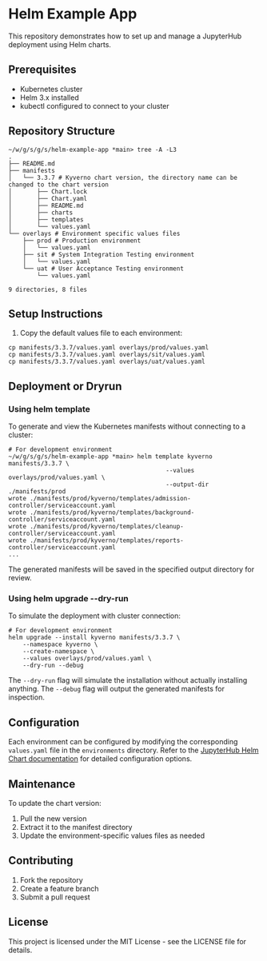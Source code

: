 # Helm Example App

This repository demonstrates how to set up and manage a JupyterHub deployment using Helm charts.

## Prerequisites

- Kubernetes cluster
- Helm 3.x installed
- kubectl configured to connect to your cluster

## Repository Structure

```
~/w/g/s/g/s/helm-example-app *main> tree -A -L3
.
├── README.md
├── manifests
│   └── 3.3.7 # Kyverno chart version, the directory name can be changed to the chart version
│       ├── Chart.lock
│       ├── Chart.yaml
│       ├── README.md
│       ├── charts
│       ├── templates
│       └── values.yaml
└── overlays # Environment specific values files
    ├── prod # Production environment
    │   └── values.yaml
    ├── sit # System Integration Testing environment
    │   └── values.yaml
    └── uat # User Acceptance Testing environment
        └── values.yaml

9 directories, 8 files
```

## Setup Instructions

1. Copy the default values file to each environment:
```shell
cp manifests/3.3.7/values.yaml overlays/prod/values.yaml
cp manifests/3.3.7/values.yaml overlays/sit/values.yaml
cp manifests/3.3.7/values.yaml overlays/uat/values.yaml
```

## Deployment or Dryrun

### Using helm template
To generate and view the Kubernetes manifests without connecting to a cluster:

```shell
# For development environment
~/w/g/s/g/s/helm-example-app *main> helm template kyverno manifests/3.3.7 \
                                            --values overlays/prod/values.yaml \
                                            --output-dir ./manifests/prod
wrote ./manifests/prod/kyverno/templates/admission-controller/serviceaccount.yaml
wrote ./manifests/prod/kyverno/templates/background-controller/serviceaccount.yaml
wrote ./manifests/prod/kyverno/templates/cleanup-controller/serviceaccount.yaml
wrote ./manifests/prod/kyverno/templates/reports-controller/serviceaccount.yaml
...
```

The generated manifests will be saved in the specified output directory for review.

### Using helm upgrade --dry-run

To simulate the deployment with cluster connection:

```shell
# For development environment
helm upgrade --install kyverno manifests/3.3.7 \
    --namespace kyverno \
    --create-namespace \
    --values overlays/prod/values.yaml \
    --dry-run --debug
```

The `--dry-run` flag will simulate the installation without actually installing anything.
The `--debug` flag will output the generated manifests for inspection.

## Configuration

Each environment can be configured by modifying the corresponding `values.yaml` file in the `environments` directory. Refer to the [JupyterHub Helm Chart documentation](https://zero-to-jupyterhub.readthedocs.io/) for detailed configuration options.

## Maintenance

To update the chart version:

1. Pull the new version
2. Extract it to the manifest directory
3. Update the environment-specific values files as needed

## Contributing

1. Fork the repository
2. Create a feature branch
3. Submit a pull request

## License

This project is licensed under the MIT License - see the LICENSE file for details.